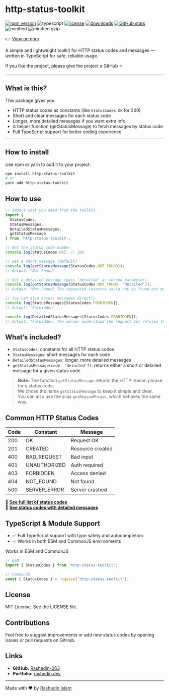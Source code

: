 # http-status-toolkit

[![npm version](https://img.shields.io/npm/v/http-status-toolkit)](https://www.npmjs.com/package/http-status-toolkit)
![typescript](https://badgen.net/badge/icon/typescript?icon=typescript&label)
[![license](https://img.shields.io/npm/l/http-status-toolkit)](https://github.com/dev-rashedin/http-status-toolkit/blob/main/LICENSE)
[![downloads](https://img.shields.io/npm/dw/http-status-toolkit)](https://www.npmjs.com/package/http-status-toolkit)
[![GitHub stars](https://img.shields.io/github/stars/dev-rashedin/http-status-toolkit?style=social)](https://github.com/dev-rashedin/http-status-toolkit/stargazers)
![minified](https://badgen.net/bundlephobia/min/http-status-toolkit)
![minified gzip](https://badgen.net/bundlephobia/minzip/http-status-toolkit)


👉 [View on npm](https://www.npmjs.com/package/http-status-toolkit)


A simple and lightweight toolkit for HTTP status codes and messages — written in TypeScript for safe, reliable usage.

If you like the project, please give the project a GitHub ⭐


---

## What is this?

This package gives you:

- HTTP status codes as constants (like `StatusCodes.OK` for 200)
- Short and clear messages for each status code
- Longer, more detailed messages if you want extra info
- A helper function (getStatusMessage) to fetch messages by status code
- Full TypeScript support for better coding experience

---

## How to install

Use npm or yarn to add it to your project:

```bash
npm install http-status-toolkit
# or
yarn add http-status-toolkit
```


## How to use

```ts
// Import what you need from the toolkit
import {
  StatusCodes,
  StatusMessages,
  DetailedStatusMessages,
  getStatusMessage,
} from 'http-status-toolkit';

// Get the status code number
console.log(StatusCodes.OK); // 200

// Get a short message (default)
console.log(getStatusMessage(StatusCodes.NOT_FOUND));
// Output: "Not Found"

// Get a detailed message (pass 'detailed' as second parameter)
console.log(getStatusMessage(StatusCodes.NOT_FOUND, 'detailed'));
// Output: "Not Found: The requested resource could not be found but may be available in the future."

// You can also access messages directly
console.log(StatusMessages[StatusCodes.FORBIDDEN]);
// Output: "Forbidden"

console.log(DetailedStatusMessages[StatusCodes.FORBIDDEN]);
// Output: "Forbidden: The server understood the request but refuses to authorize it."
```


## What’s included?
- `StatusCodes`: constants for all HTTP status codes
- `StatusMessages`: short messages for each code
- `DetailedStatusMessages`: longer, more detailed messages
- `getStatusMessage(code, 'detailed'?)`: returns either a short or detailed message for a given status code


> **Note:** The function `getStatusMessage` returns the HTTP reason phrase for a status code.  
> We chose the name `getStatusMessage` to keep it simple and clear.  
> You can also use the alias `getReasonPhrase`, which behaves the same way.


## Common HTTP Status Codes

| Code | Constant       | Message         |
|------|----------------|-----------------|
| 200  | OK             | Request OK      |
| 201  | CREATED        | Resource created|
| 400  | BAD_REQUEST    | Bad input       |
| 401  | UNAUTHORIZED   | Auth required   |
| 403  | FORBIDDEN      | Access denied   |
| 404  | NOT_FOUND      | Not found       |
| 500  | SERVER_ERROR   | Server crashed  |



🔗 **[See full list of status codes](./docs/status-codes-with-short-message.md)**  
🔗 **[See status codes with detailed messages](./docs/status-codes-with-detailed-message.md)**



## TypeScript & Module Support

- ✅ Full TypeScript support with type safety and autocompletion
- ✅ Works in both ESM and CommonJS environments

Works in ESM and CommonJS

```ts
// ESM
import { StatusCodes } from 'http-status-toolkit';

// CommonJS
const { StatusCodes } = require('http-status-toolkit');
```


## License
MIT License. See the LICENSE file.

## Contributions
Feel free to suggest improvements or add new status codes by opening issues or pull requests on GitHub.


## Links

- **GitHub:** [Rashedin-063](https://github.com/dev-rashedin)
- **Portfolio:** [rashedin.dev](https://www.rashedin.dev)

---

Made with ❤️ by [Rashedin Islam](https://www.rashedin.dev)

